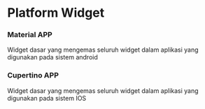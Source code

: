 # Platform Widget

### Material APP

Widget dasar yang mengemas seluruh widget dalam aplikasi yang digunakan pada sistem android

### Cupertino APP

Widget dasar yang mengemas seluruh widget dalam aplikasi yang digunakan pada sistem IOS
